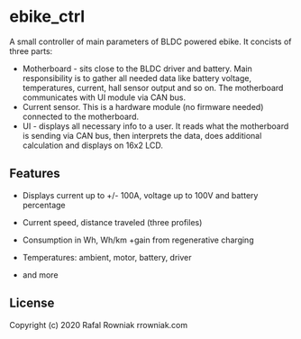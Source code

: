 # ebike_ctrl
A small controller of main parameters of BLDC powered ebike.
It concists of three parts:
* Motherboard - sits close to the BLDC driver and battery. Main responsibility is to gather all needed data like battery voltage, temperatures, current, hall sensor output and so on. The motherboard communicates with UI module via CAN bus.
* Current sensor. This is a hardware module (no firmware needed) connected to the motherboard.
* UI - displays all necessary info to a user. It reads what the motherboard is sending via CAN bus, then interprets the data, does additional calculation and displays on 16x2 LCD.

## Features

* Displays current up to +/- 100A, voltage up to 100V and battery percentage

* Current speed, distance traveled (three profiles)

* Consumption in Wh, Wh/km +gain from regenerative charging

* Temperatures: ambient, motor, battery, driver

* and more

## License

Copyright (c) 2020 Rafal Rowniak rrowniak.com
